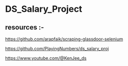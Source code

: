 # DS_Salary_Project

## resources :-
https://github.com/arapfaik/scraping-glassdoor-selenium

https://github.com/PlayingNumbers/ds_salary_proj

https://www.youtube.com/@KenJee_ds

